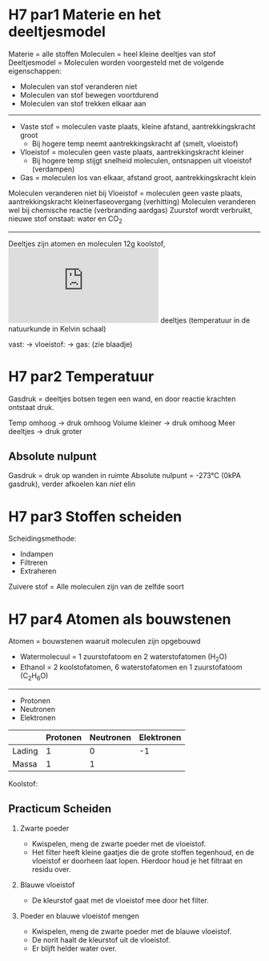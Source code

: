 # H7 par1 Materie en het deeltjesmodel
Materie = alle stoffen
Moleculen = heel kleine deeltjes van stof
Deeltjesmodel = Moleculen worden voorgesteld met de volgende eigenschappen:
*  Moleculen van stof veranderen niet
* Moleculen van stof bewegen voortdurend
* Moleculen van stof trekken elkaar aan
---
* Vaste stof = moleculen vaste plaats, kleine afstand, aantrekkingskracht groot
	* Bij hogere temp neemt aantrekkingskracht af (smelt, vloeistof)
* Vloeistof = moleculen geen vaste plaats, aantrekkingskracht kleiner
	* Bij hogere temp stijgt snelheid moleculen, ontsnappen uit vloeistof (verdampen)
* Gas = moleculen los van elkaar, afstand groot, aantrekkingskracht klein

Moleculen veranderen niet bij Vloeistof = moleculen geen vaste plaats, aantrekkingskracht kleinerfaseovergang (verhitting)
Moleculen veranderen wel bij chemische reactie (verbranding aardgas)
Zuurstof wordt verbruikt, nieuwe stof onstaat: water en CO<sub>2</sub>

---


Deeltjes zijn atomen en moleculen
12g koolstof, ![enter image description here](https://latex.codecogs.com/png.latex?6.23%20*%2010%5E2%5E3) deeltjes
(temperatuur in de natuurkunde in Kelvin schaal)

vast: &rarr; vloeistof: &rarr; gas:
(zie blaadje)

# H7 par2 Temperatuur
Gasdruk = deeltjes botsen tegen een wand, en door reactie krachten ontstaat druk.

Temp omhoog &rarr; druk omhoog
Volume kleiner &rarr; druk omhoog
Meer deeltjes &rarr; druk groter

## Absolute nulpunt
Gasdruk = druk op wanden in ruimte
Absolute nulpunt = -273&deg;C (0kPA gasdruk), verder afkoelen kan *niet*
elin 

# H7 par3 Stoffen scheiden
Scheidingsmethode:
- Indampen
- Filtreren
- Extraheren

Zuivere stof = Alle moleculen zijn van de zelfde soort

# H7 par4 Atomen als bouwstenen
Atomen = bouwstenen waaruit moleculen zijn opgebouwd
- Watermolecuul = 1 zuurstofatoom en 2 waterstofatomen (H<sub>2</sub>O)
- Ethanol = 2 koolstofatomen, 6 waterstofatomen en 1 zuurstofatoom (C<sub>2</sub>H<sub>6</sub>O)

---

- Protonen
- Neutronen
- Elektronen


|   | Protonen  | Neutronen  | Elektronen  |
|---|---|---|---|
| Lading  | 1  | 0  | -1  |
| Massa  |  1 | 1  |

Koolstof: 

## Practicum Scheiden
1. Zwarte poeder
	* Kwispelen, meng de zwarte poeder met de vloeistof.
	* Het filter heeft kleine gaatjes die de grote stoffen tegenhoud, en de vloeistof er doorheen laat lopen. Hierdoor houd je het filtraat en residu over.

2. Blauwe vloeistof
	* De kleurstof gaat met de vloeistof mee door het filter.

3. Poeder en blauwe vloeistof mengen
	* Kwispelen, meng de zwarte poeder met de blauwe vloeistof.
	* De norit haalt de kleurstof uit de vloeistof.
	* Er blijft helder water over.
<!--stackedit_data:
eyJoaXN0b3J5IjpbNDE3Njg3OTQsLTUyNDk2ODUyMywtMTIwNT
U1MDQ5NCwtMTE5NzIxODQzNiwtMzM2NzA0ODk2LDIwMjEzNjg3
ODAsLTEyMzc2ODgwMjUsMTg5OTAxNDQzNCwyMDY2ODk3XX0=
-->